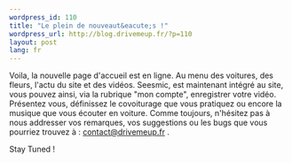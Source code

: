 ```yaml
--- 
wordpress_id: 110
title: "Le plein de nouveaut&eacute;s !"
wordpress_url: http://blog.drivemeup.fr/?p=110
layout: post
lang: fr
---
```


Voila, la nouvelle page d&apos;accueil est en ligne. Au menu des voitures, des fleurs, l&apos;actu du site et des vid&eacute;os.
Seesmic, est maintenant int&eacute;gr&eacute; au site, vous pouvez ainsi, via la rubrique "mon compte", enregistrer votre vid&eacute;o. Pr&eacute;sentez vous, d&eacute;finissez le covoiturage que vous pratiquez ou encore la musique que vous &eacute;couter en voiture.
Comme toujours, n&apos;h&eacute;sitez pas &agrave; nous addresser vos remarques, vos suggestions ou les bugs que vous pourriez trouvez &agrave; : contact@drivemeup.fr .

Stay Tuned !
